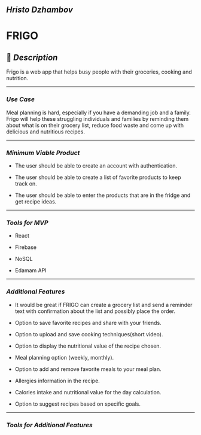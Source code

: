 ## _Hristo Dzhambov_


# FRIGO



## 📖 _Description_


Frigo is a web app that helps busy people with their groceries, cooking and nutrition. 

________________________

### _Use Case_


Meal planning is hard, especially if you have a demanding job and a family. Frigo will help these struggling individuals and families by reminding them about what is on their grocery list, reduce food waste and come up with delicious and nutritious recipes.

________________________

### _Minimum Viable Product_


* The user should be able to create an account with authentication. 

* The user should be able to create a list of favorite products to keep track on.

* The user should be able to enter the products that are in the fridge and get recipe ideas.

_________________________

### _Tools for MVP_


*  React

* Firebase

* NoSQL

* Edamam API

_________________________

### _Additional Features_


* It would be great if FRIGO can create a grocery list and send a reminder text with confirmation about the list and possibly place the order.

* Option to save favorite recipes and share with your friends.

* Option to upload and save cooking techniques(short video).

* Option to display the nutritional value of the recipe chosen.

* Meal planning option (weekly, monthly).

* Option to add and remove favorite meals to your meal plan.

* Allergies information in the recipe.

* Calories intake and nutritional value for the day calculation.

* Option to suggest recipes based on specific goals.

__________________________

### _Tools for Additional Features_

<!-- (List the tools, frameworks, libraries, APIs, modules, resources, languages, etc that will be used to create your additional features. Be specific.) -->